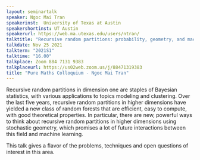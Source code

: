 ```yaml
---
layout: seminartalk
speaker: Ngoc Mai Tran
speakerinst:  University of Texas at Austin
speakershortinst: UT Austin
speakerurl: https://web.ma.utexas.edu/users/ntran/
talktitle: "Recursive random partitions: probability, geometry, and machine learning"
talkdate: Nov 25 2021
talkterm: "2021S1"
talktime: "16.00"
talkplace: Zoom 884 7131 9383
talkplaceurl: https://us02web.zoom.us/j/88471319383
title: "Pure Maths Colloquium - Ngoc Mai Tran"
---
```


Recursive random partitions in dimension one are staples of Bayesian statistics, with various applications to topics modeling and clustering. Over the last five years, recursive random partitions in higher dimensions have yielded a new class of random forests that are efficient, easy to compute, with good theoretical properties. In particular, there are new, powerful ways to think about recursive random partitions in higher dimensions using stochastic geometry, which promises a lot of future interactions between this field and machine learning.

This talk gives a flavor of the problems, techniques and open questions of interest in this area.